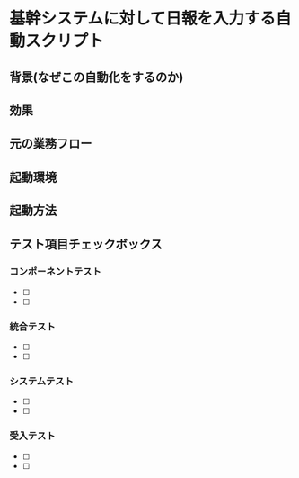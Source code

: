 # 基幹システムに対して日報を入力する自動スクリプト

## 背景(なぜこの自動化をするのか)


## 効果

## 元の業務フロー


## 起動環境

## 起動方法



## テスト項目チェックボックス

### コンポーネントテスト
- [ ] 
- [ ]


### 統合テスト
- [ ]
- [ ]


### システムテスト
- [ ]
- [ ]

### 受入テスト
- [ ]
- [ ]